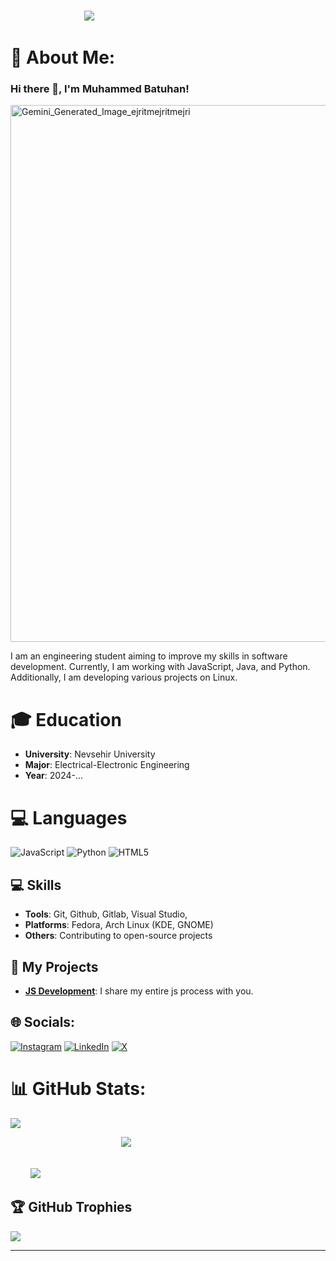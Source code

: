 &nbsp;&nbsp;&nbsp;&nbsp;&nbsp;&nbsp;&nbsp;&nbsp;&nbsp;&nbsp;&nbsp;&nbsp;&nbsp;&nbsp;&nbsp;&nbsp;&nbsp;&nbsp;&nbsp;&nbsp;&nbsp;&nbsp;&nbsp;&nbsp;&nbsp;&nbsp;&nbsp;&nbsp;&nbsp;&nbsp;&nbsp;&nbsp;&nbsp;&nbsp;&nbsp;&nbsp;&nbsp;&nbsp;&nbsp;&nbsp;&nbsp;&nbsp;&nbsp;&nbsp;&nbsp;&nbsp;&nbsp;&nbsp;&nbsp;&nbsp;&nbsp;&nbsp;&nbsp;&nbsp;&nbsp;&nbsp;&nbsp;&nbsp;&nbsp;&nbsp;&nbsp;&nbsp;&nbsp;&nbsp;&nbsp;&nbsp;&nbsp;&nbsp;&nbsp;&nbsp;&nbsp;&nbsp;&nbsp;&nbsp;&nbsp;&nbsp;&nbsp;&nbsp;&nbsp;&nbsp;&nbsp;&nbsp;&nbsp;&nbsp;&nbsp;&nbsp;&nbsp;&nbsp;&nbsp;&nbsp;&nbsp;&nbsp;&nbsp;&nbsp;&nbsp;&nbsp;&nbsp;&nbsp;&nbsp;&nbsp;&nbsp;&nbsp;&nbsp;&nbsp;&nbsp;&nbsp;&nbsp;&nbsp;&nbsp;&nbsp;&nbsp;&nbsp;&nbsp;&nbsp;&nbsp;&nbsp;&nbsp;&nbsp;&nbsp;&nbsp;&nbsp;&nbsp;&nbsp;&nbsp;&nbsp;&nbsp;&nbsp;&nbsp;&nbsp;&nbsp;&nbsp;&nbsp;&nbsp;&nbsp;&nbsp;&nbsp;&nbsp;&nbsp;&nbsp;&nbsp;&nbsp;&nbsp;&nbsp;&nbsp;&nbsp;&nbsp;&nbsp;&nbsp;&nbsp;&nbsp;&nbsp;&nbsp;&nbsp;&nbsp;&nbsp;&nbsp;&nbsp;&nbsp;[![](https://visitcount.itsvg.in/api?id=muhammedby&icon=0&color=0)](https://visitcount.itsvg.in)

# 💫 About Me:
### Hi there 👋, I'm Muhammed Batuhan!
<img width="2048" height="859" alt="Gemini_Generated_Image_ejritmejritmejri" src="https://github.com/user-attachments/assets/f631ba8d-f9d6-4a7d-8abc-3cd2dd7f709b" />

I am an engineering student aiming to improve my skills in software development. Currently, I am working with JavaScript, Java, and Python. Additionally, I am developing various projects on Linux.

# 🎓 Education

- **University**: Nevsehir University
- **Major**: Electrical-Electronic Engineering
- **Year**: 2024-...

# 💻 Languages
![JavaScript](https://img.shields.io/badge/javascript-%23323330.svg?style=for-the-badge&logo=javascript&logoColor=%23F7DF1E) ![Python](https://img.shields.io/badge/python-3670A0?style=for-the-badge&logo=python&logoColor=ffdd54) ![HTML5](https://img.shields.io/badge/html5-%23E34F26.svg?style=for-the-badge&logo=html5&logoColor=white)

## 💻 Skills

- **Tools**: Git, Github, Gitlab, Visual Studio, 
- **Platforms**: Fedora, Arch Linux (KDE, GNOME)
- **Others**: Contributing to open-source projects

## 🚀 My Projects

- **[JS Development](https://github.com/muhammedby/js)**: I share my entire js process with you.

## 🌐 Socials:
[![Instagram](https://img.shields.io/badge/Instagram-%23E4405F.svg?logo=Instagram&logoColor=white)](https://instagram.com/bayramhmd) [![LinkedIn](https://img.shields.io/badge/LinkedIn-%230077B5.svg?logo=linkedin&logoColor=white)](https://linkedin.com/in/muhammed-batuhan) [![X](https://img.shields.io/badge/X-black.svg?logo=X&logoColor=white)](https://x.com/batubym) 


# 📊 GitHub Stats:
![](https://github-readme-stats.vercel.app/api?username=muhammedby&theme=radical&hide_border=false&include_all_commits=false&count_private=false) 

&nbsp;&nbsp;&nbsp;&nbsp;&nbsp;&nbsp;&nbsp;&nbsp;&nbsp;&nbsp;&nbsp;&nbsp;&nbsp;&nbsp;&nbsp;&nbsp;&nbsp;&nbsp;&nbsp;&nbsp;&nbsp;&nbsp;&nbsp;&nbsp;&nbsp;&nbsp;&nbsp;&nbsp;&nbsp;&nbsp;&nbsp;&nbsp;&nbsp;&nbsp;&nbsp;&nbsp;&nbsp;&nbsp;&nbsp;&nbsp;&nbsp;&nbsp;&nbsp;&nbsp; ![](https://github-readme-streak-stats.herokuapp.com/?user=muhammedby&theme=radical&hide_border=false)<br/>

&nbsp;&nbsp;&nbsp;&nbsp;&nbsp;&nbsp;&nbsp;&nbsp;&nbsp;&nbsp;&nbsp;&nbsp;&nbsp;&nbsp;&nbsp;&nbsp;&nbsp;&nbsp;&nbsp;&nbsp;&nbsp;&nbsp;&nbsp;&nbsp;&nbsp;&nbsp;&nbsp;&nbsp;&nbsp;&nbsp;&nbsp;&nbsp;&nbsp;&nbsp;&nbsp;&nbsp;&nbsp;&nbsp;&nbsp;&nbsp;&nbsp;&nbsp;&nbsp;&nbsp;&nbsp;&nbsp;&nbsp;&nbsp;&nbsp;&nbsp;&nbsp;&nbsp;&nbsp;&nbsp;&nbsp;&nbsp;&nbsp;&nbsp;&nbsp;&nbsp;&nbsp;&nbsp;&nbsp;&nbsp;&nbsp;&nbsp;&nbsp;&nbsp;&nbsp;&nbsp;&nbsp;&nbsp;&nbsp;&nbsp;&nbsp;&nbsp;&nbsp;&nbsp;&nbsp;&nbsp;&nbsp;&nbsp;&nbsp;&nbsp;&nbsp;&nbsp;&nbsp;&nbsp;&nbsp;&nbsp;&nbsp;&nbsp;&nbsp;&nbsp;&nbsp;&nbsp;&nbsp;&nbsp;&nbsp;&nbsp;&nbsp;&nbsp;&nbsp;&nbsp;&nbsp;&nbsp;&nbsp;&nbsp;&nbsp;&nbsp;&nbsp;&nbsp;&nbsp;&nbsp;&nbsp;&nbsp;&nbsp;&nbsp;&nbsp;&nbsp;&nbsp;&nbsp;&nbsp;&nbsp;&nbsp;&nbsp;&nbsp;&nbsp;&nbsp;&nbsp;&nbsp;&nbsp;&nbsp;&nbsp;&nbsp; ![](https://github-readme-stats.vercel.app/api/top-langs/?username=muhammedby&theme=radical&hide_border=false&include_all_commits=false&count_private=false&layout=compact)


## 🏆 GitHub Trophies
![](https://github-profile-trophy.vercel.app/?username=muhammedby&theme=radical&no-frame=false&no-bg=true&margin-w=4)

---

<!-- Proudly created with GPRM ( https://gprm.itsvg.in ) -->
